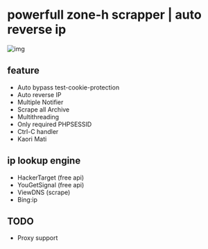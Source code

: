 # powerfull zone-h scrapper | auto reverse ip

![img](https://i.ibb.co/HNhjxST/QK-1581751959735.png)

## feature
  * Auto bypass test-cookie-protection
  * Auto reverse IP
  * Multiple Notifier
  * Scrape all Archive
  * Multithreading
  * Only required PHPSESSID
  * Ctrl-C handler
  * Kaori Mati

## ip lookup engine
  * HackerTarget (free api)
  * YouGetSignal (free api)
  * ViewDNS (scrape)
  * Bing:ip

## TODO
  * Proxy support
